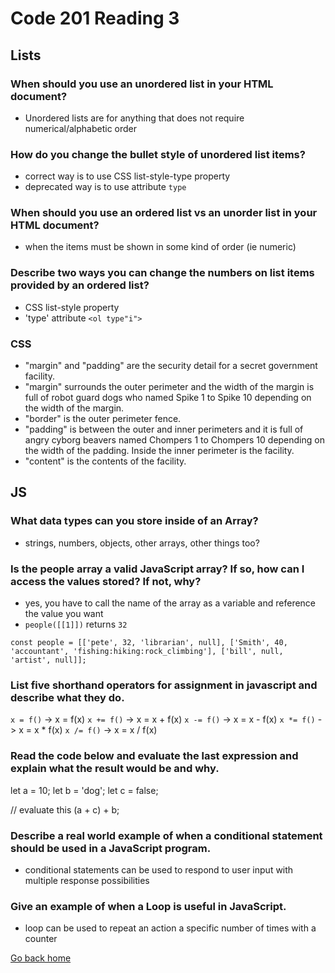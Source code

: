 # Code 201 Reading 3

## Lists

### When should you use an unordered list in your HTML document?

- Unordered lists are for anything that does not require numerical/alphabetic order

### How do you change the bullet style of unordered list items?

- correct way is to use CSS list-style-type property
- deprecated way is to use attribute `type`

### When should you use an ordered list vs an unorder list in your HTML document?

- when the items must be shown in some kind of order (ie numeric)

### Describe two ways you can change the numbers on list items provided by an ordered list?

- CSS list-style property
- 'type' attribute
  `<ol type"i">`

### CSS

- "margin" and "padding" are the security detail for a secret government facility.
- "margin" surrounds the outer perimeter and the width of the margin is full of robot guard dogs who named Spike 1 to Spike 10 depending on the width of the margin.
- "border" is the outer perimeter fence.
- "padding" is between the outer and inner perimeters and it is full of angry cyborg beavers named Chompers 1 to Chompers 10 depending on the width of the padding. Inside the inner perimeter is the facility.
- "content" is the contents of the facility.

## JS

### What data types can you store inside of an Array?

- strings, numbers, objects, other arrays, other things too?

### Is the people array a valid JavaScript array? If so, how can I access the values stored? If not, why?

- yes, you have to call the name of the array as a variable and reference the value you want
- `people([[1]])` returns `32`

`const people = [['pete', 32, 'librarian', null], ['Smith', 40, 'accountant', 'fishing:hiking:rock_climbing'], ['bill', null, 'artist', null]];`

### List five shorthand operators for assignment in javascript and describe what they do.

`x = f()` -> x = f(x)
`x += f()` -> x = x + f(x)
`x -= f()` -> x = x - f(x)
`x *= f()` -> x = x * f(x)
`x /= f()` -> x = x / f(x)

### Read the code below and evaluate the last expression and explain what the result would be and why.

 let a = 10;
 let b = 'dog';
 let c = false;

 // evaluate this
 (a + c) + b;

### Describe a real world example of when a conditional statement should be used in a JavaScript program.

- conditional statements can be used to respond to user input with multiple response possibilities

### Give an example of when a Loop is useful in JavaScript.

- loop can be used to repeat an action a specific number of times with a counter

[Go back home](/reading-notes/)
